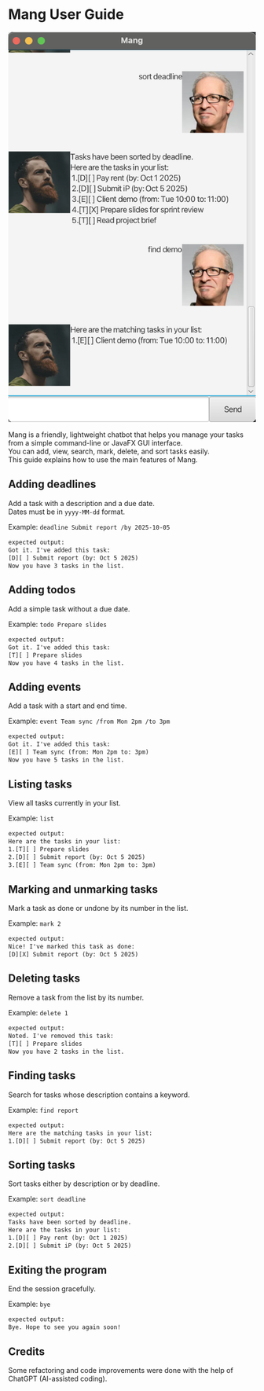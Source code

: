 # Mang User Guide

![Ui](docs/Ui.png)

Mang is a friendly, lightweight chatbot that helps you manage your tasks from a simple command-line or JavaFX GUI
interface.  
You can add, view, search, mark, delete, and sort tasks easily.  
This guide explains how to use the main features of Mang.

## Adding deadlines

Add a task with a description and a due date.  
Dates must be in `yyyy-MM-dd` format.

Example: `deadline Submit report /by 2025-10-05`

```
expected output:
Got it. I've added this task:
[D][ ] Submit report (by: Oct 5 2025)
Now you have 3 tasks in the list.
```

## Adding todos

Add a simple task without a due date.

Example: `todo Prepare slides`

```
expected output:
Got it. I've added this task:
[T][ ] Prepare slides
Now you have 4 tasks in the list.
```

## Adding events

Add a task with a start and end time.

Example: `event Team sync /from Mon 2pm /to 3pm`

```
expected output:
Got it. I've added this task:
[E][ ] Team sync (from: Mon 2pm to: 3pm)
Now you have 5 tasks in the list.
```

## Listing tasks

View all tasks currently in your list.

Example: `list`

```
expected output:
Here are the tasks in your list:
1.[T][ ] Prepare slides
2.[D][ ] Submit report (by: Oct 5 2025)
3.[E][ ] Team sync (from: Mon 2pm to: 3pm)
```

## Marking and unmarking tasks

Mark a task as done or undone by its number in the list.

Example: `mark 2`

```
expected output:
Nice! I've marked this task as done:
[D][X] Submit report (by: Oct 5 2025)
```

## Deleting tasks

Remove a task from the list by its number.

Example: `delete 1`

```
expected output:
Noted. I've removed this task:
[T][ ] Prepare slides
Now you have 2 tasks in the list.
```

## Finding tasks

Search for tasks whose description contains a keyword.

Example: `find report`

```
expected output:
Here are the matching tasks in your list:
1.[D][ ] Submit report (by: Oct 5 2025)
```

## Sorting tasks

Sort tasks either by description or by deadline.

Example: `sort deadline`

```
expected output:
Tasks have been sorted by deadline.
Here are the tasks in your list:
1.[D][ ] Pay rent (by: Oct 1 2025)
2.[D][ ] Submit iP (by: Oct 5 2025)
```

## Exiting the program

End the session gracefully.

Example: `bye`

```
expected output:
Bye. Hope to see you again soon!
```

## Credits

Some refactoring and code improvements were done with the help of ChatGPT (AI-assisted coding).
